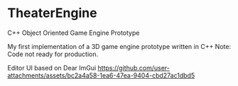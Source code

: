 # TheaterEngine
 C++ Object Oriented Game Engine Prototype

My first implementation of a 3D game engine prototype written in C++
Note: Code not ready for production.

Editor UI based on Dear ImGui
https://github.com/user-attachments/assets/bc2a4a58-1ea6-47ea-9404-cbd27ac1dbd5
